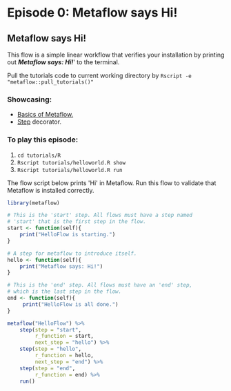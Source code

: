# Episode 0:  Metaflow says Hi!

## Metaflow says Hi!

This flow is a simple linear workflow that verifies your installation by printing out _**Metaflow says: Hi!**_' to the terminal.

Pull the tutorials code to current working directory by `Rscript -e "metaflow::pull_tutorials()"`

### Showcasing:

* [Basics of Metaflow.](https://github.com/Netflix/metaflow-docs/tree/b90f7b9c89a00a9c344df9d41bfd39b23a674bd8/metaflow-r/basics.md)
* [Step](https://github.com/Netflix/metaflow-docs/tree/b90f7b9c89a00a9c344df9d41bfd39b23a674bd8/metaflow-r/basics.md#what-should-be-a-step) decorator.

### To play this episode:

1. `cd tutorials/R`
2. `Rscript tutorials/helloworld.R show`
3. `Rscript tutorials/helloworld.R run`

The flow script below prints 'Hi' in Metaflow. Run this flow to validate that Metaflow is installed correctly.

```r
library(metaflow)

# This is the 'start' step. All flows must have a step named 
# 'start' that is the first step in the flow.
start <- function(self){
    print("HelloFlow is starting.")
}

# A step for metaflow to introduce itself.
hello <- function(self){
    print("Metaflow says: Hi!") 
}

# This is the 'end' step. All flows must have an 'end' step, 
# which is the last step in the flow.
end <- function(self){
     print("HelloFlow is all done.")
}

metaflow("HelloFlow") %>%
    step(step = "start", 
         r_function = start, 
         next_step = "hello") %>%
    step(step = "hello", 
         r_function = hello,  
         next_step = "end") %>%
    step(step = "end", 
         r_function = end) %>% 
    run()
```


